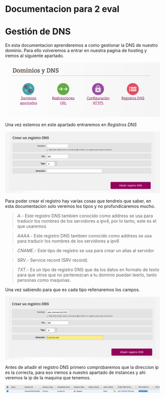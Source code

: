 # Documentacion para 2 eval 

# Gestión de DNS

En esta documentacion aprenderemos a como gestionar la DNS de nuestro dominio. Para ello volveremos a entrar en nuestra pagina de hosting y iremos al siguiente apartado.

![Imagen del apartado](img/Tarea-3/1.PNG)

Una vez estemos en este apartado entraremos en  *Registros DNS*


![Imagen del apartado](img/Tarea-3/2.PNG)

Para poder crear el registro hay varias cosas que tendreis que saber, en esta documentacion solo veremos los tipos y no profundicaremos mucho.

>*A*.- Este registro DNS tambien conocido como address se usa para traducir los nombres  de los servidores a ipv4, por lo tanto, este es el que usaremos

>*AAAA*.- Este registro DNS tambien conocido como address se usa para traducir los nombres  de los servidores a ipv6

>*CNAME*.- Este tipo de registro se usa para crear un alias al servidor

>*SRV*.- Service record (SRV record).

>*TXT*.- Es un tipo de registro DNS que da los datos en formato de texto para que otros que no pertenezcan a tu dominio puedan leerlo, tanto personas como maquinas.


Una vez sabiendo para que es cada tipo  rellenaremos los campos.

![Imagen de los datos rellenados](img/Tarea-3/3.PNG)

Antes de añadir el registro DNS primero comprobaremos que la direccion ip es la correcta, para eso iremos a nuestro apartado de instances y ahi veremos la ip de la maquina que tenemos.

![Imagen de la ip](img/Tarea-3/4.PNG)